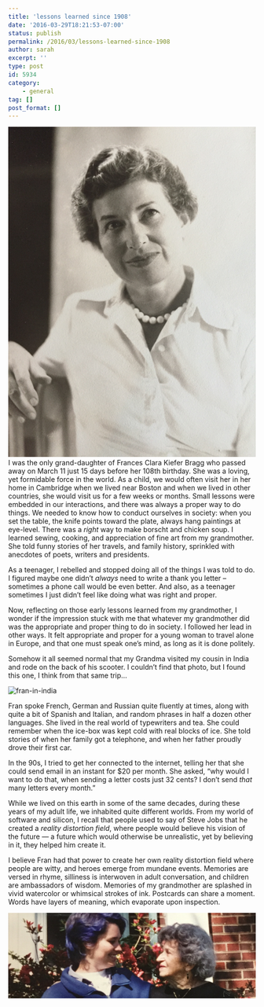 ```yaml
---
title: 'lessons learned since 1908'
date: '2016-03-29T18:21:53-07:00'
status: publish
permalink: /2016/03/lessons-learned-since-1908
author: sarah
excerpt: ''
type: post
id: 5934
category:
    - general
tag: []
post_format: []
---
```

[![frances-bragg](../../../uploads/2016/03/frances-bragg.png)](https://www.ultrasaurus.com/wp-content/uploads/2016/03/frances-bragg.png)I was the only grand-daughter of Frances Clara Kiefer Bragg who passed away on March 11 just 15 days before her 108th birthday. She was a loving, yet formidable force in the world. As a child, we would often visit her in her home in Cambridge when we lived near Boston and when we lived in other countries, she would visit us for a few weeks or months. Small lessons were embedded in our interactions, and there was always a proper way to do things. We needed to know how to conduct ourselves in society: when you set the table, the knife points toward the plate, always hang paintings at eye-level. There was a *right* way to make borscht and chicken soup. I learned sewing, cooking, and appreciation of fine art from my grandmother. She told funny stories of her travels, and family history, sprinkled with anecdotes of poets, writers and presidents.

As a teenager, I rebelled and stopped doing all of the things I was told to do. I figured maybe one didn’t *always* need to write a thank you letter – sometimes a phone call would be even better. And also, as a teenager sometimes I just didn’t feel like doing what was right and proper.

Now, reflecting on those early lessons learned from my grandmother, I wonder if the impression stuck with me that whatever my grandmother did was the appropriate and proper thing to do in society. I followed her lead in other ways. It felt appropriate and proper for a young woman to travel alone in Europe, and that one must speak one’s mind, as long as it is done politely.

Somehow it all seemed normal that my Grandma visited my cousin in India and rode on the back of his scooter. I couldn’t find that photo, but I found this one, I think from that same trip…

![fran-in-india](../../../uploads/2016/03/fran-in-india.png)

Fran spoke French, German and Russian quite fluently at times, along with quite a bit of Spanish and Italian, and random phrases in half a dozen other languages. She lived in the real world of typewriters and tea. She could remember when the ice-box was kept cold with real blocks of ice. She told stories of when her family got a telephone, and when her father proudly drove their first car.

In the 90s, I tried to get her connected to the internet, telling her that she could send email in an instant for $20 per month. She asked, “why would I want to do that, when sending a letter costs just 32 cents? I don’t send *that* many letters every month.”

While we lived on this earth in some of the same decades, during these years of my adult life, we inhabited quite different worlds. From my world of software and silicon, I recall that people used to say of Steve Jobs that he created a *reality distortion field*, where people would believe his vision of the future — a future which would otherwise be unrealistic, yet by believing in it, they helped him create it.

I believe Fran had that power to create her own reality distortion field where people are witty, and heroes emerge from mundane events. Memories are versed in rhyme, silliness is interwoven in adult conversation, and children are ambassadors of wisdom. Memories of my grandmother are splashed in vivid watercolor or whimsical strokes of ink. Postcards can share a moment. Words have layers of meaning, which evaporate upon inspection.

![sarah-and-fran](../../../uploads/2016/03/sarah-and-fran.png)